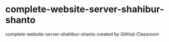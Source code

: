 # complete-website-server-shahibur-shanto
complete-website-server-shahibur-shanto created by GitHub Classroom
